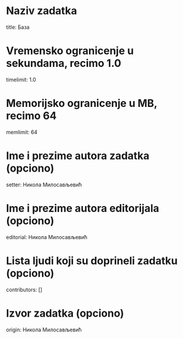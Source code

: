 # Naziv zadatka
title: База

# Vremensko ogranicenje u sekundama, recimo 1.0
timelimit: 1.0

# Memorijsko ogranicenje u MB, recimo 64
memlimit: 64

# Ime i prezime autora zadatka (opciono)
setter: Никола Милосављевић

# Ime i prezime autora editorijala (opciono)
editorial: Никола Милосављевић

# Lista ljudi koji su doprineli zadatku (opciono)
contributors: []

# Izvor zadatka (opciono)
origin: Никола Милосављевић
